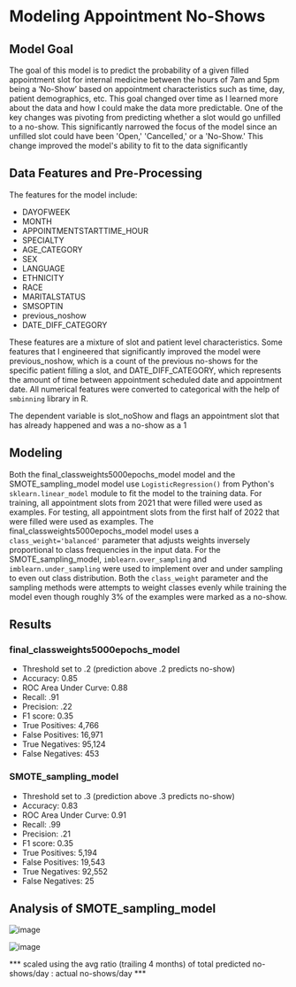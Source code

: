 # Modeling Appointment No-Shows
## Model Goal
The goal of this model is to predict the probability of a given filled appointment slot for internal medicine between the hours of 7am and 5pm being a ‘No-Show’ based on appointment characteristics such as time, day, patient demographics, etc. This goal changed over time as I learned more about the data and how I could make the data more predictable. One of the key changes was pivoting from predicting whether a slot would go unfilled to a no-show. This significantly narrowed the focus of the model since an unfilled slot could have been 'Open,' 'Cancelled,' or a 'No-Show.' This change improved the model's ability to fit to the data significantly

## Data Features and Pre-Processing
The features for the model include:
- DAYOFWEEK
- MONTH
- APPOINTMENTSTARTTIME_HOUR
- SPECIALTY
- AGE_CATEGORY
- SEX
- LANGUAGE
- ETHNICITY
- RACE
- MARITALSTATUS
- SMSOPTIN
- previous_noshow  
- DATE_DIFF_CATEGORY  

These features are a mixture of slot and patient level characteristics. Some features that I engineered that significantly improved the model were previous_noshow, which is a count of the previous no-shows for the specific patient filling a slot, and DATE_DIFF_CATEGORY, which represents the amount of time between appointment scheduled date and appointment date. All numerical features were converted to categorical with the help of `smbinning` library in R.

The dependent variable is slot_noShow and flags an appointment slot that has already happened and was a no-show as a 1

## Modeling
Both the final_classweights5000epochs_model model and the SMOTE_sampling_model model use `LogisticRegression()` from Python's `sklearn.linear_model` module to fit the model to the training data. For training, all appointment slots from 2021 that were filled were used as examples. For testing, all appointment slots from the first half of 2022 that were filled were used as examples. The final_classweights5000epochs_model model uses a `class_weight='balanced'` parameter that adjusts weights inversely proportional to class frequencies in the input data. For the SMOTE_sampling_model, `imblearn.over_sampling` and `imblearn.under_sampling` were used to implement over and under sampling to even out class distribution. Both the `class_weight` parameter and the sampling methods were attempts to weight classes evenly while training the model even though roughly 3% of the examples were marked as a no-show.


## Results
### final_classweights5000epochs_model
- Threshold set to .2 (prediction above .2 predicts no-show)
- Accuracy: 0.85
- ROC Area Under Curve: 0.88
- Recall: .91
- Precision: .22
- F1 score: 0.35
- True Positives: 4,766
- False Positives: 16,971
- True Negatives: 95,124
- False Negatives: 453


### SMOTE_sampling_model
- Threshold set to .3 (prediction above .3 predicts no-show)
- Accuracy: 0.83
- ROC Area Under Curve: 0.91
- Recall: .99
- Precision: .21
- F1 score: 0.35
- True Positives: 5,194
- False Positives: 19,543
- True Negatives: 92,552
- False Negatives: 25

## Analysis of SMOTE_sampling_model
![image](https://user-images.githubusercontent.com/109293130/180277816-bc8357d0-8b70-4dcb-977c-7e6e826260b7.png)

![image](https://user-images.githubusercontent.com/109293130/180277938-c384ec77-2caa-4436-b2d7-3e78ae186920.png)

*** scaled using the avg ratio (trailing 4 months) of total predicted no-shows/day : actual no-shows/day ***
